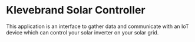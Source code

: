 # Klevebrand Solar Controller

This application is an interface to gather data and communicate with an IoT device which can control your solar inverter on your solar grid. 